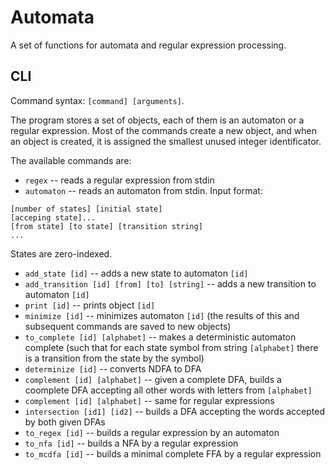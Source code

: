 # Automata

A set of functions for automata and regular expression processing.

## CLI

Command syntax: `[command] [arguments]`.

The program stores a set of objects, each of them is an automaton or a regular expression. Most of the commands create a new object, and when an object is created, it is assigned the smallest unused integer identificator.

The available commands are:

* `regex` -- reads a regular expression from stdin
* `automaton` -- reads an automaton from stdin. Input format:
```
[number of states] [initial state]
[acceping state]...
[from state] [to state] [transition string]
...
```

States are zero-indexed.

* `add_state [id]` -- adds a new state to automaton `[id]`
* `add_transition [id] [from] [to] [string]` -- adds a new transition to automaton `[id]`
* `print [id]` -- prints object `[id]`
* `minimize [id]` -- minimizes automaton `[id]` (the results of this and subsequent commands are saved to new objects)
* `to_complete [id] [alphabet]` -- makes a deterministic automaton complete (such that for each state symbol from string `[alphabet]` there is a transition from the state by the symbol)
* `determinize [id]` -- converts NDFA to DFA
* `complement [id] [alphabet]` -- given a complete DFA, builds a coomplete DFA accepting all other words with letters from `[alphabet]`
* `complement [id] [alphabet]` -- same for regular expressions
* `intersection [id1] [id2]` -- builds a DFA accepting the words accepted by both given DFAs
* `to_regex [id]` -- builds a regular expression by an automaton
* `to_nfa [id]` -- builds a NFA by a regular expression
* `to_mcdfa [id]` -- builds a minimal complete FFA by a regular expression
